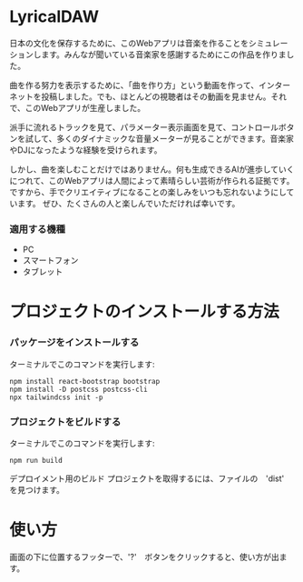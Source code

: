 ﻿# LyricalDAW
日本の文化を保存するために、このWebアプリは音楽を作ることをシミュレーションします。みんなが聞いている音楽家を感謝するためにこの作品を作りました。

曲を作る努力を表示するために、「曲を作り方」という動画を作って、インターネットを投稿しました。でも、ほとんどの視聴者はその動画を見ません。それで、このWebアプリが生産しました。

派手に流れるトラックを見て、パラメーター表示画面を見て、コントロールボタンを試して、多くのダイナミックな音量メーターが見ることができます。音楽家やDJになったような経験を受けられます。

しかし、曲を楽しむことだけではありません。何も生成できるAIが進歩していくにつれて、このWebアプリは人間によって素晴らしい芸術が作られる証拠です。ですから、手でクリエイティブになることの楽しみをいつも忘れないようにしています。
ぜひ、たくさんの人と楽しんでいただければ幸いです。

### 適用する機種
- PC
- スマートフォン
- タブレット

# プロジェクトのインストールする方法

### パッケージをインストールする
ターミナルでこのコマンドを実行します:

```
npm install react-bootstrap bootstrap
npm install -D postcss postcss-cli
npx tailwindcss init -p
```

### プロジェクトをビルドする
ターミナルでこのコマンドを実行します:
```
npm run build
```

デプロイメント用のビルド プロジェクトを取得するには、ファイルの　'dist'　を見つけます。

# 使い方
画面の下に位置するフッターで、'?'　ボタンをクリックすると、使い方が出ます。